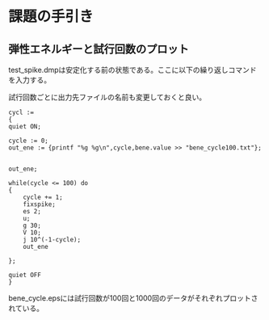 # 課題の手引き
## 弾性エネルギーと試行回数のプロット
test_spike.dmpは安定化する前の状態である。ここに以下の繰り返しコマンドを入力する。     

試行回数ごとに出力先ファイルの名前も変更しておくと良い。
```
cycl :=
{
quiet ON;

cycle := 0;
out_ene := {printf "%g %g\n",cycle,bene.value >> "bene_cycle100.txt"};


out_ene;

while(cycle <= 100) do
{
	cycle += 1;
	fixspike;
	es 2;
	u;
	g 30;
	V 10;
	j 10^(-1-cycle);
	out_ene
	
};

quiet OFF
}
```  
bene_cycle.epsには試行回数が100回と1000回のデータがそれぞれプロットされている。
